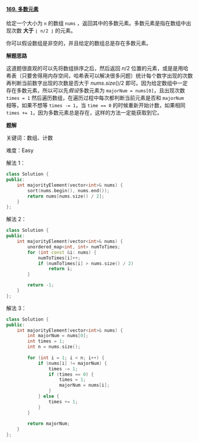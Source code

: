 #### [169. 多数元素](https://leetcode.cn/problems/majority-element/)

给定一个大小为 `n` 的数组 `nums` ，返回其中的多数元素。多数元素是指在数组中出现次数 **大于** `⌊ n/2 ⌋` 的元素。

你可以假设数组是非空的，并且给定的数组总是存在多数元素。

**解题思路**

这道题很直观的可以先将数组排序之后，然后返回 $n / 2$ 位置的元素，或是是用哈希表（只要舍得用内存空间，哈希表可以解决很多问题）统计每个数字出现的次数再判断当前数字出现的次数是否大于 $nums.size() / 2$ 即可。因为给定数组中一定存在多数元素，所以可以先*假设*多数元素为 `majorNum = nums[0]`，且出现次数 `times = 1` 然后遍历数组，在遍历过程中每次都判断当前元素是否和 `majorNum ` 相等，如果不想等 `times -= 1`，当 `time == 0` 的时候重新开始计数，如果相同 `times += 1`，因为多数元素总是存在，这样的方法一定能获取到它。

**题解**

关键词：数组、计数

难度：Easy

解法 1：

```c++
class Solution {
public:
    int majorityElement(vector<int>& nums) {
        sort(nums.begin(), nums.end());
        return nums[nums.size() / 2];
    }
};
```

解法 2：

```c++
class Solution {
public:
    int majorityElement(vector<int>& nums) {
        unordered_map<int, int> numToTimes;
        for (int const &i: nums) {
            numToTimes[i]++;
            if (numToTimes[i] > nums.size() / 2)
                return i;
        }

        return -1;
    }
};
```

解法 3：

```c++
class Solution {
public:
    int majorityElement(vector<int>& nums) {
        int majorNum = nums[0];
        int times = 1;
        int n = nums.size();
        
        for (int i = 1; i < n; i++) {
            if (nums[i] != majorNum) {
                times -= 1;
                if (times == 0) {
                    times = 1;
                    majorNum = nums[i];
                }
            } else {
                times += 1;
            }
        }
        
        return majorNum;
    }
};
```

